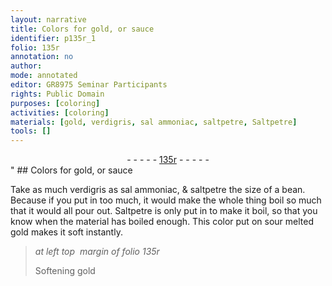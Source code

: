 ```yaml
---
layout: narrative
title: Colors for gold, or sauce
identifier: p135r_1
folio: 135r
annotation: no
author:
mode: annotated
editor: GR8975 Seminar Participants
rights: Public Domain
purposes: [coloring]
activities: [coloring]
materials: [gold, verdigris, sal ammoniac, saltpetre, Saltpetre]
tools: []
---
```


 <div class="folio" align="center">- - - - - <a href="http://gallica.bnf.fr/ark:/12148/btv1b10500001g/f275.item.r=" target="_blank">135r</a> - - - - - </div>" 
## Colors for <span class="material">gold</span>, or sauce

  <span class="activity"></span> 
 Take as much <span class="material">verdigris</span> as <span class="material">sal ammoniac</span>, & <span class="material">saltpetre</span> the size of a bean. Because if you put in too much, it would make the whole thing boil so much that it would all pour out. <span class="material">Saltpetre</span> is only put in to make it boil, so that you know when the material has boiled enough. This color put on sour melted gold makes it soft instantly. 
 
> *at left top  margin of folio 135r*
> 
> Softening <span class="material">gold</span> 
 